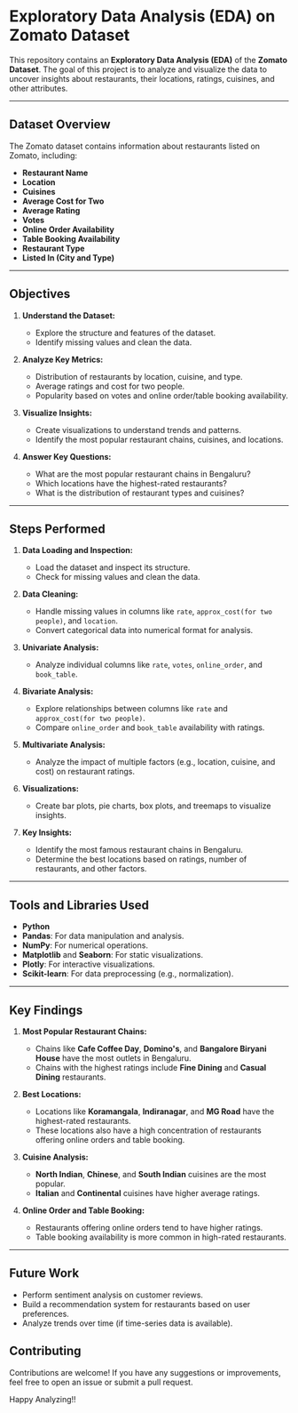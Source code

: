 # Exploratory Data Analysis (EDA) on Zomato Dataset

This repository contains an **Exploratory Data Analysis (EDA)** of the **Zomato Dataset**. The goal of this project is to analyze and visualize the data to uncover insights about restaurants, their locations, ratings, cuisines, and other attributes.

---

## Dataset Overview

The Zomato dataset contains information about restaurants listed on Zomato, including:

- **Restaurant Name**
- **Location**
- **Cuisines**
- **Average Cost for Two**
- **Average Rating**
- **Votes**
- **Online Order Availability**
- **Table Booking Availability**
- **Restaurant Type**
- **Listed In (City and Type)**

---

## Objectives

1. **Understand the Dataset:**
   - Explore the structure and features of the dataset.
   - Identify missing values and clean the data.

2. **Analyze Key Metrics:**
   - Distribution of restaurants by location, cuisine, and type.
   - Average ratings and cost for two people.
   - Popularity based on votes and online order/table booking availability.

3. **Visualize Insights:**
   - Create visualizations to understand trends and patterns.
   - Identify the most popular restaurant chains, cuisines, and locations.

4. **Answer Key Questions:**
   - What are the most popular restaurant chains in Bengaluru?
   - Which locations have the highest-rated restaurants?
   - What is the distribution of restaurant types and cuisines?

---

## Steps Performed

1. **Data Loading and Inspection:**
   - Load the dataset and inspect its structure.
   - Check for missing values and clean the data.

2. **Data Cleaning:**
   - Handle missing values in columns like `rate`, `approx_cost(for two people)`, and `location`.
   - Convert categorical data into numerical format for analysis.

3. **Univariate Analysis:**
   - Analyze individual columns like `rate`, `votes`, `online_order`, and `book_table`.

4. **Bivariate Analysis:**
   - Explore relationships between columns like `rate` and `approx_cost(for two people)`.
   - Compare `online_order` and `book_table` availability with ratings.

5. **Multivariate Analysis:**
   - Analyze the impact of multiple factors (e.g., location, cuisine, and cost) on restaurant ratings.

6. **Visualizations:**
   - Create bar plots, pie charts, box plots, and treemaps to visualize insights.

7. **Key Insights:**
   - Identify the most famous restaurant chains in Bengaluru.
   - Determine the best locations based on ratings, number of restaurants, and other factors.

---

## Tools and Libraries Used

- **Python**
- **Pandas**: For data manipulation and analysis.
- **NumPy**: For numerical operations.
- **Matplotlib** and **Seaborn**: For static visualizations.
- **Plotly**: For interactive visualizations.
- **Scikit-learn**: For data preprocessing (e.g., normalization).

---

## Key Findings

1. **Most Popular Restaurant Chains:**
   - Chains like **Cafe Coffee Day**, **Domino's**, and **Bangalore Biryani House** have the most outlets in Bengaluru.
   - Chains with the highest ratings include **Fine Dining** and **Casual Dining** restaurants.

2. **Best Locations:**
   - Locations like **Koramangala**, **Indiranagar**, and **MG Road** have the highest-rated restaurants.
   - These locations also have a high concentration of restaurants offering online orders and table booking.

3. **Cuisine Analysis:**
   - **North Indian**, **Chinese**, and **South Indian** cuisines are the most popular.
   - **Italian** and **Continental** cuisines have higher average ratings.

4. **Online Order and Table Booking:**
   - Restaurants offering online orders tend to have higher ratings.
   - Table booking availability is more common in high-rated restaurants.

---

## Future Work
- Perform sentiment analysis on customer reviews.
- Build a recommendation system for restaurants based on user preferences.
- Analyze trends over time (if time-series data is available).
 
## Contributing
Contributions are welcome! If you have any suggestions or improvements, feel free to open an issue or submit a pull request.

Happy Analyzing!!





